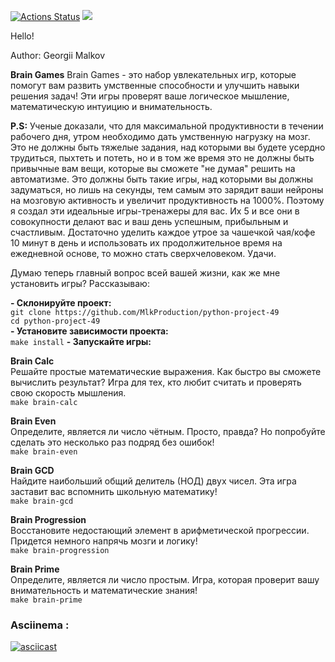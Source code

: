 [![Actions Status](https://github.com/MlkProduction/python-project-49/actions/workflows/hexlet-check.yml/badge.svg)](https://github.com/MlkProduction/python-project-49/actions)
<a href="https://codeclimate.com/github/MlkProduction/python-project-49/maintainability"><img src="https://api.codeclimate.com/v1/badges/e2dfd2f4c01f3673c4b8/maintainability" /></a>

Hello!

Author: Georgii Malkov

**Brain Games**
Brain Games -  это набор увлекательных игр, которые помогут вам развить умственные способности и улучшить навыки решения задач! Эти игры проверят ваше логическое мышление, математическую интуицию и внимательность. 


**P.S:** Ученые доказали, что для максимальной продуктивности в течении рабочего дня, утром необходимо дать умственную нагрузку на мозг.
Это не должны быть тяжелые задания, над которыми вы будете усердно трудиться, пыхтеть и потеть, но и в том же время это не должны быть привычные вам вещи, которые вы сможете "не думая" решить на автоматизме.
Это должны быть такие игры, над которыми вы должны задуматься, но лишь на секунды,  тем самым это зарядит ваши нейроны на мозговую активность и увеличит продуктивность на 1000%.
Поэтому я создал эти идеальные игры-тренажеры для вас. Их 5 и все они в совокупности делают вас и ваш день успешным, прибыльным и счастливым.
Достаточно уделить каждое утрое за чашечкой чая/кофе 10 минут в день и использовать их продолжительное время на ежедневной основе, то можно стать сверхчеловеком. Удачи. 

Думаю теперь главный вопрос всей вашей жизни, как же мне установить игры? Рассказываю:

**- Склонируйте проект:**  
`git clone https://github.com/MlkProduction/python-project-49`  
`cd python-project-49`  
**- Установите зависимости проекта:**  
`make install`
**- Запускайте игры:**

**Brain Calс**  
Решайте простые математические выражения. Как быстро вы сможете вычислить результат? Игра для тех, кто любит считать и проверять свою скорость мышления.  
`make brain-calc`

**Brain Even**  
Определите, является ли число чётным. Просто, правда? Но попробуйте сделать это несколько раз подряд без ошибок!  
`make brain-even`

**Brain GCD**  
Найдите наибольший общий делитель (НОД) двух чисел. Эта игра заставит вас вспомнить школьную математику!  
`make brain-gcd`

**Brain Progression**  
Восстановите недостающий элемент в арифметической прогрессии. Придется немного напрячь мозги и логику!  
`make brain-progression`

**Brain Prime**  
Определите, является ли число простым. Игра, которая проверит вашу внимательность и математические знания!  
`make brain-prime`

### Asciinema :
[![asciicast](https://asciinema.org/a/o3KoyWVSGYDTuyFPoZ7QQogD4.svg)](https://asciinema.org/a/o3KoyWVSGYDTuyFPoZ7QQogD4)
